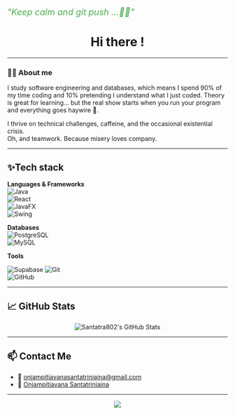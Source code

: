<p align="left" style="font-size:20px; color:#4CAF50;">
  <em>"Keep calm and git push ...🤟🏻"</em>
</p>

<h1 align="center">Hi there !</h1>

---

### 👩‍💻 About me

I study software engineering and databases, which means I spend 90% of my time coding and 10% pretending I understand what I just coded.
Theory is great for learning… but the real show starts when you run your program and everything goes haywire 🥂.

I thrive on technical challenges, caffeine, and the occasional existential crisis.  
Oh, and teamwork. Because misery loves company.

---

## ✨Tech stack

**Languages & Frameworks**  
![Java](https://img.shields.io/badge/-Java-007396?style=for-the-badge&logo=java&logoColor=white)  
![React](https://img.shields.io/badge/-React-20232A?style=for-the-badge&logo=react&logoColor=61DAFB)  
![JavaFX](https://img.shields.io/badge/-JavaFX-0095D5?style=for-the-badge&logo=java&logoColor=white)  
![Swing](https://img.shields.io/badge/-Swing-007396?style=for-the-badge&logo=java&logoColor=white)

**Databases**  
![PostgreSQL](https://img.shields.io/badge/-PostgreSQL-232F3E?style=for-the-badge&logo=postgresql&logoColor=white)  
![MySQL](https://img.shields.io/badge/-MySQL-1A1A1A?style=for-the-badge&logo=mysql&logoColor=white)  

**Tools**

![Supabase](https://img.shields.io/badge/-Supabase-0E1117?style=for-the-badge&logo=supabase&logoColor=3ECF8E)
![Git](https://img.shields.io/badge/-Git-0D1117?style=for-the-badge&logo=git&logoColor=F05032)  
![GitHub](https://img.shields.io/badge/-GitHub-1A1A1A?style=for-the-badge&logo=github&logoColor=white)

---

## 📈 GitHub Stats

<p align="center">
  <img src="https://github-readme-stats.vercel.app/api?username=Santatra802&show_icons=true&theme=tokyonight" alt="Santatra802's GitHub Stats" />
</p>

---

## 📫 Contact Me

- 💌 [onjampitiavanasantatriniaina@gmail.com](mailto:onjampitiavanasantatriniaina@gmail.com)
- 💼 [Onjampitiavana Santatriniaina](https://www.linkedin.com/in/onjampitiavana-santatriniaina)

---

<p align="center">
  <img src="https://capsule-render.vercel.app/api?type=waving&color=0E1117&height=120&section=footer"/>
</p>
